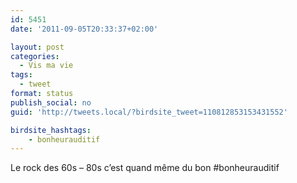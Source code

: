 ```yaml
---
id: 5451
date: '2011-09-05T20:33:37+02:00'

layout: post
categories:
  - Vis ma vie
tags:
  - tweet
format: status
publish_social: no
guid: 'http://tweets.local/?birdsite_tweet=110812853153431552'

birdsite_hashtags:
    - bonheurauditif
---
```


Le rock des 60s – 80s c’est quand même du bon #bonheurauditif